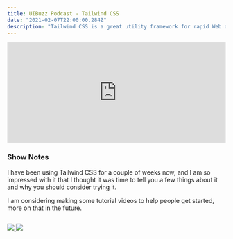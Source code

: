 ```yaml
---
title: UIBuzz Podcast - Tailwind CSS
date: "2021-02-07T22:00:00.284Z"
description: "Tailwind CSS is a great utility framework for rapid Web development. Using a combination of classes you can create complex layouts. "
---
```


<iframe src="https://open.spotify.com/embed-podcast/episode/249irDMbcTQXK1iUbjgpd2" width="100%" height="232" frameborder="0" allowtransparency="true" allow="encrypted-media"></iframe>

### Show Notes

I have been using Tailwind CSS for a couple of weeks now, and I am so impressed with it that I thought it was time to tell you a few things about it and why you should consider trying it.

I am considering making some tutorial videos to help people get started, more on that in the future.

<div class="podcastSubscribeButton">
<a href="https://open.spotify.com/show/1y1ochtaP3U3mRViawo7I2?si=RQu2QO4VSgC4Vn0pP_BCpQ">
<img src="/images/subscribe-to-podcast.png" style="margin: auto;"/>
</a>
<a href="https://www.buymeacoffee.com/pwcom">
<img src="/images/buy-me-a-coffee.png" style="margin: auto; padding-top: 1em;"/>
</a>
</div>
